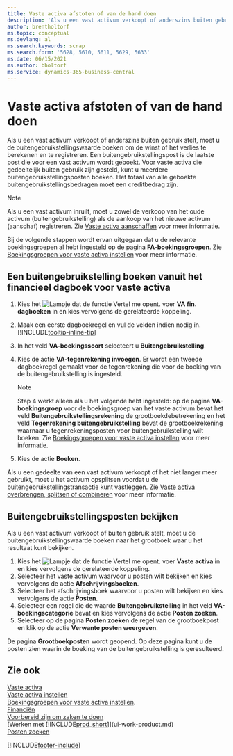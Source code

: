 ```yaml
---
title: Vaste activa afstoten of van de hand doen
description: 'Als u een vast activum verkoopt of anderszins buiten gebruik stelt, moet u de buitengebruikstellingswaarde boeken om de winst of het verlies te berekenen en te registreren.'
author: brentholtorf
ms.topic: conceptual
ms.devlang: al
ms.search.keywords: scrap
ms.search.form: '5628, 5610, 5611, 5629, 5633'
ms.date: 06/15/2021
ms.author: bholtorf
ms.service: dynamics-365-business-central
---
```

# Vaste activa afstoten of van de hand doen

Als u een vast activum verkoopt of anderszins buiten gebruik stelt, moet u de buitengebruikstellingswaarde boeken om de winst of het verlies te berekenen en te registreren. Een buitengebruikstellingspost is de laatste post die voor een vast activum wordt geboekt. Voor vaste activa die gedeeltelijk buiten gebruik zijn gesteld, kunt u meerdere buitengebruikstellingsposten boeken. Het totaal van alle geboekte buitengebruikstellingsbedragen moet een creditbedrag zijn.  

> [!NOTE]  
> Als u een vast activum inruilt, moet u zowel de verkoop van het oude activum (buitengebruikstelling) als de aankoop van het nieuwe activum (aanschaf) registreren. Zie [Vaste activa aanschaffen](fa-how-acquire.md) voor meer informatie.  

Bij de volgende stappen wordt ervan uitgegaan dat u de relevante boekingsgroepen al hebt ingesteld op de pagina **FA-boekingsgroepen**. Zie [Boekingsgroepen voor vaste activa instellen](fa-how-setup-general.md#to-set-up-fixed-asset-posting-groups) voor meer informatie.  

## Een buitengebruikstelling boeken vanuit het financieel dagboek voor vaste activa

1. Kies het ![Lampje dat de functie Vertel me opent.](media/ui-search/search_small.png "Vertel me wat u wilt doen") voer **VA fin. dagboeken** in en kies vervolgens de gerelateerde koppeling.  
2. Maak een eerste dagboekregel en vul de velden indien nodig in. [!INCLUDE[tooltip-inline-tip](includes/tooltip-inline-tip_md.md)]  
3. In het veld **VA-boekingssoort** selecteert u **Buitengebruikstelling**.  
4. Kies de actie **VA-tegenrekening invoegen**. Er wordt een tweede dagboekregel gemaakt voor de tegenrekening die voor de boeking van de buitengebruikstelling is ingesteld.  

    > [!NOTE]  
    >  Stap 4 werkt alleen als u het volgende hebt ingesteld: op de pagina **VA-boekingsgroep** voor de boekingsgroep van het vaste activum bevat het veld **Buitengebruikstellingsrekening** de grootboekdebetrekening en het veld **Tegenrekening buitengebruikstelling** bevat de grootboekrekening waarnaar u tegenrekeningsposten voor buitengebruikstelling wilt boeken. Zie [Boekingsgroepen voor vaste activa instellen](fa-how-setup-general.md#to-set-up-fixed-asset-posting-groups) voor meer informatie.  
5. Kies de actie **Boeken**.  

Als u een gedeelte van een vast activum verkoopt of het niet langer meer gebruikt, moet u het activum opsplitsen voordat u de buitengebruikstellingstransactie kunt vastleggen. Zie [Vaste activa overbrengen, splitsen of combineren](fa-how-trans-split-combine.md) voor meer informatie.  

## Buitengebruikstellingsposten bekijken

Als u een vast activum verkoopt of buiten gebruik stelt, moet u de buitengebruikstellingswaarde boeken naar het grootboek waar u het resultaat kunt bekijken.  

1. Kies het ![Lampje dat de functie Vertel me opent.](media/ui-search/search_small.png "Vertel me wat u wilt doen") voer **Vaste activa** in en kies vervolgens de gerelateerde koppeling.  
2. Selecteer het vaste activum waarvoor u posten wilt bekijken en kies vervolgens de actie **Afschrijvingsboeken**.  
3. Selecteer het afschrijvingsboek waarvoor u posten wilt bekijken en kies vervolgens de actie **Posten**.  
4. Selecteer een regel die de waarde **Buitengebruikstelling** in het veld **VA-boekingscategorie** bevat en kies vervolgens de actie **Posten zoeken**.  
5. Selecteer op de pagina **Posten zoeken** de regel van de grootboekpost en klik op de actie **Verwante posten weergeven**.  

De pagina **Grootboekposten** wordt geopend. Op deze pagina kunt u de posten zien waarin de boeking van de buitengebruikstelling is geresulteerd.  

## Zie ook

[Vaste activa](fa-manage.md)  
[Vaste activa instellen](fa-setup.md)  
[Boekingsgroepen voor vaste activa instellen](fa-how-setup-general.md#to-set-up-fixed-asset-posting-groups).  
[Financiën](finance.md)  
[Voorbereid zijn om zaken te doen](ui-get-ready-business.md)  
[Werken met [!INCLUDE[prod_short](includes/prod_short.md)]](ui-work-product.md)  
[Posten zoeken](ui-find-entries.md)  


[!INCLUDE[footer-include](includes/footer-banner.md)]
